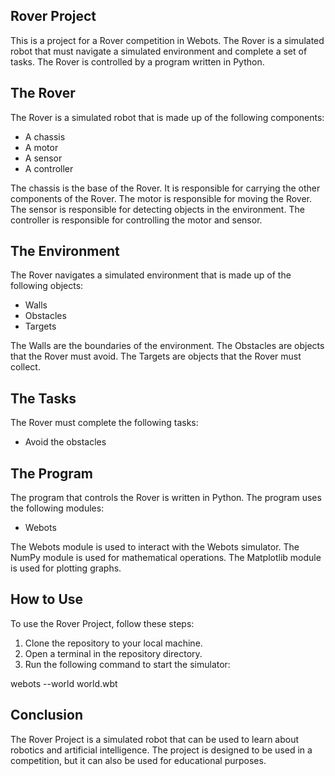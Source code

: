 ## Rover Project

This is a project for a Rover competition in Webots. The Rover is a simulated robot that must navigate a simulated environment and complete a set of tasks. The Rover is controlled by a program written in Python.

## The Rover

The Rover is a simulated robot that is made up of the following components:

* A chassis
* A motor
* A sensor
* A controller

The chassis is the base of the Rover. It is responsible for carrying the other components of the Rover. The motor is responsible for moving the Rover. The sensor is responsible for detecting objects in the environment. The controller is responsible for controlling the motor and sensor.

## The Environment

The Rover navigates a simulated environment that is made up of the following objects:

* Walls
* Obstacles
* Targets

The Walls are the boundaries of the environment. The Obstacles are objects that the Rover must avoid. The Targets are objects that the Rover must collect.

## The Tasks

The Rover must complete the following tasks:
* Avoid the obstacles

## The Program

The program that controls the Rover is written in Python. The program uses the following modules:

* Webots

The Webots module is used to interact with the Webots simulator. The NumPy module is used for mathematical operations. The Matplotlib module is used for plotting graphs.

## How to Use

To use the Rover Project, follow these steps:

1. Clone the repository to your local machine.
2. Open a terminal in the repository directory.
3. Run the following command to start the simulator:


webots --world world.wbt

## Conclusion

The Rover Project is a simulated robot that can be used to learn about robotics and artificial intelligence. The project is designed to be used in a competition, but it can also be used for educational purposes.

